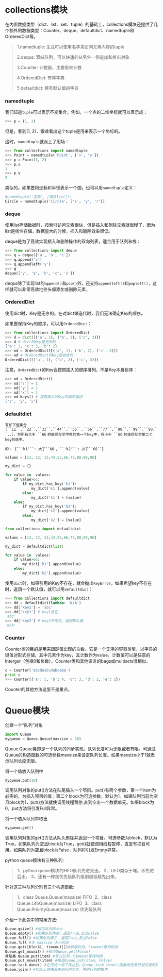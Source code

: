 # collections模块

在内置数据类型（dict、list、set、tuple）的基础上，collections模块还提供了几个额外的数据类型：Counter、deque、defaultdict、namedtuple和OrderedDict等。

> 1.namedtuple: 生成可以使用名字来访问元素内容的tuple
>
> 2.deque: 双端队列，可以快速的从另外一侧追加和推出对象
>
> 3.Counter: 计数器，主要用来计数
>
> 4.OrderedDict: 有序字典
>
> 5.defaultdict: 带有默认值的字典

### namedtuple

我们知道`tuple`可以表示不变集合，例如，一个点的二维坐标就可以表示成：

```python
>>> p = (1, 2)
```

但是，看到(1, 2)，很难看出这个tuple是用来表示一个坐标的。

这时，`namedtuple`就派上了用场：

```python
>>> from collections import namedtuple
>>> Point = namedtuple('Point', ['x', 'y'])
>>> p = Point(1, 2)
>>> p.x
1
>>> p.y
2
```

类似的，如果要用坐标和半径表示一个圆，也可以用`namedtuple`定义：

```python
#namedtuple('名称', [属性list]):
Circle = namedtuple('Circle', ['x', 'y', 'r'])
```

### deque

使用list存储数据时，按索引访问元素很快，但是插入和删除元素就很慢了，因为list是线性存储，数据量大的时候，插入和删除效率很低。

deque是为了高效实现插入和删除操作的双向列表，适合用于队列和栈：

```python
>>> from collections import deque
>>> q = deque(['a', 'b', 'c'])
>>> q.append('x')
>>> q.appendleft('y')
>>> q
deque(['y', 'a', 'b', 'c', 'x'])
```

deque除了实现list的`append()`和`pop()`外，还支持`appendleft()`和`popleft()`，这样就可以非常高效地往头部添加或删除元素。

### OrderedDict

使用dict时，Key是无序的。在对dict做迭代时，我们无法确定Key的顺序。

如果要保持Key的顺序，可以用`OrderedDict`：

```python
>>> from collections import OrderedDict
>>> d = dict([('a', 1), ('b', 2), ('c', 3)])
>>> d # dict的Key是无序的
{'a': 1, 'c': 3, 'b': 2}
>>> od = OrderedDict([('a', 1), ('b', 2), ('c', 3)])
>>> od # OrderedDict的Key是有序的
OrderedDict([('a', 1), ('b', 2), ('c', 3)])
```

注意，`OrderedDict`的Key会按照插入的顺序排列，不是Key本身排序：

```python
>>> od = OrderedDict()
>>> od['z'] = 1
>>> od['y'] = 2
>>> od['x'] = 3
>>> od.keys() # 按照插入的Key的顺序返回
['z', 'y', 'x']
```

### defaultdict 

`有如下值集合 [``11``,``22``,``33``,``44``,``55``,``66``,``77``,``88``,``99``,``90.``..]，将所有大于 ``66` `的值保存至字典的第一个key中，将小于 ``66` `的值保存至第二个key的值中。`

`即： {``'k1'``: 大于``66` `, ``'k2'``: 小于``66``}`

```python
values = [11, 22, 33,44,55,66,77,88,99,90]

my_dict = {}

for value in  values:
    if value>66:
        if my_dict.has_key('k1'):
            my_dict['k1'].append(value)
        else:
            my_dict['k1'] = [value]
    else:
        if my_dict.has_key('k2'):
            my_dict['k2'].append(value)
        else:
            my_dict['k2'] = [value]
```

```python
from collections import defaultdict

values = [11, 22, 33,44,55,66,77,88,99,90]

my_dict = defaultdict(list)

for value in  values:
    if value>66:
        my_dict['k1'].append(value)
    else:
        my_dict['k2'].append(value)
```

使用`dict`时，如果引用的Key不存在，就会抛出`KeyError`。如果希望key不存在时，返回一个默认值，就可以用`defaultdict`：

```python
>>> from collections import defaultdict
>>> dd = defaultdict(lambda: 'N/A')
>>> dd['key1'] = 'abc'
>>> dd['key1'] # key1存在
'abc'
>>> dd['key2'] # key2不存在，返回默认值
'N/A'
```

### Counter

Counter类的目的是用来跟踪值出现的次数。它是一个无序的容器类型，以字典的键值对形式存储，其中元素作为key，其计数作为value。计数值可以是任意的Interger（包括0和负数）。Counter类和其他语言的bags或multisets很相似。

```python
c = Counter('abcdeabcdabcaba')
print c
>>> Counter({'a': 5, 'b': 4, 'c': 3, 'd': 2, 'e': 1})
```

Counter的其他方法这里不是重点。



# Queue模块

创建一个“队列”对象

```python
import Queue
myqueue = Queue.Queue(maxsize = 10)
```

Queue.Queue类即是一个队列的同步实现。队列长度可为无限或者有限。可通过Queue的构造函数的可选参数maxsize来设定队列长度。如果maxsize小于1就表示队列长度无限。

将一个值放入队列中

```python
myqueue.put(10)
```

调用队列对象的put()方法在队尾插入一个项目。put()有两个参数，第一个item为必需的，为插入项目的值；第二个block为可选参数，默认为1。如果队列当前为空且block为1，put()方法就使调用线程暂停,直到空出一个数据单元。如果block为0，put方法将引发Full异常。

将一个值从队列中取出

```python
myqueue.get()
```

调用队列对象的get()方法从队头删除并返回一个项目。可选参数为block，默认为True。如果队列为空且block为True，get()就使调用线程暂停，直至有项目可用。如果队列为空且block为False，队列将引发Empty异常。

python queue模块有三种队列:

> 1、python queue模块的FIFO队列先进先出。
> 2、LIFO类似于堆。即先进后出。
> 3、还有一种是优先级队列级别越低越先出来。 

针对这三种队列分别有三个构造函数:

> 1、class Queue.Queue(maxsize) FIFO 
> 2、class Queue.LifoQueue(maxsize) LIFO 
> 3、class Queue.PriorityQueue(maxsize) 优先级队列 

介绍一下此包中的常用方法:

```python
Queue.qsize() #返回队列的大小 
Queue.empty() #如果队列为空，返回True,反之False 
Queue.full() #如果队列满了，返回True,反之False
Queue.full #与 maxsize 大小对应 
Queue.get([block[, timeout]])#获取队列，timeout等待时间 
Queue.get_nowait() #相当Queue.get(False)
非阻塞 Queue.put(item) #写入队列，timeout等待时间 
Queue.put_nowait(item) #相当Queue.put(item, False)
Queue.task_done() #在完成一项工作之后，Queue.task_done()函数向任务已经完成的队列发送一个信号
Queue.join() #实际上意味着等到队列为空，再执行别的操作
```

